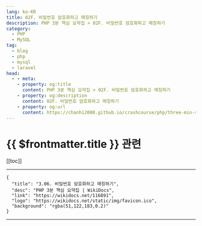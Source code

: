 ```yaml
---
lang: ko-KR
title: 02F. 비밀번호 암호화하고 매칭하기
description: PHP 3분 핵심 요약집 > 02F. 비밀번호 암호화하고 매칭하기
category: 
  - PHP
  - MySQL
tag: 
  - blog
  - php
  - mysql
  - laravel
head:
  - - meta:
    - property: og:title
      content: PHP 3분 핵심 요약집 > 02F. 비밀번호 암호화하고 매칭하기
    - property: og:description
      content: 02F. 비밀번호 암호화하고 매칭하기
    - property: og:url
      content: https://chanhi2000.github.io/crashcourse/php/three-min-summary/02-web/02F.html
---
```


# {{ $frontmatter.title }} 관련

[[toc]]

---

```component VPCard
{
  "title": "3.06. 비밀번호 암호화하고 매칭하기",
  "desc": "PHP 3분 핵심 요약집 | WikiDocs",
  "link": "https://wikidocs.net/116891",
  "logo": "https://wikidocs.net/static/img/favicon.ico",
  "background": "rgba(51,122,183,0.2)"
}
```

---

<TagLinks />